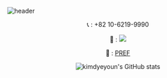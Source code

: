 ![header](https://capsule-render.vercel.app/api?type=waving&color=auto&height=300&section=header&text=Kim%20dyeyoung&fontSize=90&animation=fadeIn&fontAlignY=38&%20any%20Repo%20like%20me!&descAlignY=51&descAlign=62)

<div align='center'>
📞 : +82 10-6219-9990

📩 : <a href="mailto:eodyd0313@gmail.com" target="_black"><img src="https://img.shields.io/badge/eodyd7072@naver.com-62B47A?style=flat-square&logo=Naver&logoColor=white"/></a>

🏢 : [PREF](http://www.prefinc.com/main/index)

![kimdyeyoun's GitHub stats](https://github-readme-stats.vercel.app/api?username=kimdyeyoun&theme=tokyonight&show_icons=true)
</div>



